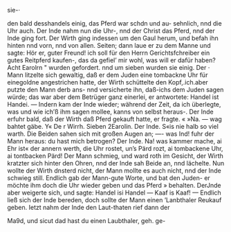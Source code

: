 sie-·

den bald desshandels einig, das Pferd war schdn und au-
sehnlich, nnd die Uhr auch. Der Inde nahm nun die Uhr-,
nnd der Christ das Pferd, nnd der Inde ging fort. Der
Wirth ging indessen um den Gaul herum, und befah ihn
hinten nnd vorn, nnd von allen. Seiten; dann laue er zu
dem Manne und sagte: Hör er, guter Freund! ich soll für
den Herrn Gerichtsfchreiber ein gutes Reitpferd kaufen-, das
da gefiel’ mir wohl, was will er dafür haben? Acht Earolrn
" wurden gefordert. nnd um sieben wurden sie einig. Der
· Mann litzelte sich gewaltig, daß er dem Juden eine tombackne
Uhr für einegoldne angestrichen hatte, der Wirth schüttelte
den Kopf,.ich.aber putzte den Mann derb ans- nnd versicherte
ihn, daß-ichs dem Juden sagen würde; das war aber dem
Betrüger ganz einerlei, er antwortete: Handel ist Handei.
— Indern kam der Inde wieder; während der Zeit, da ich
überlegte, was und wie ich’ß ihm sagen mollee, kanns von
selbst heraus-. Der Inde erfuhr bald, daß der Wirth daß
Pferd gekauft hatte, er fragte. «
»Na. — wag bahtet gäbe. Y«
De r Wirrh. Sieben 2Earolin.
Der Inde. S«is nie halb so viel warth.
Die Beiden sahen sich mit großen Augen an; —- was
Ind! fuhr der Mann heraus: du hast mich betrogen?
Der Inde. Na! was kammer mache, ai Ehr ist« der
annern werth, die Uhr rostet, un’s Pärd rozt, ai tombackene
Uhr, ai tontbacken Pärd!
Der Mann schmieg, und ward roth im Gesicht, der Wirth
kratzter sich hinter den Ohren, nnd der Inde sah Beide an,
nnd lächelte. Nun wollte der Wirth dnsterd nicht, der
Mann mollte es auch nicht, nnd der Inde schwieg still.
Endlich gab der Mann-gute Worte, und bat den Juden-
er möchte ihm doch die Uhr wieder geben und das Pferd
» behalten. DerJnde aber weigerte sich, und sagte: Handel
isi Handel — Kaaf is Kaaf! — Endlich ließ sich der Inde
bereden, doch sollte der Mann einen ’Lanbthaler Reukauf
geben. Ietzt nahm der Inde den Laut-thaten rief dann der

Ma9d, und sicut dad hast du einen Laubthaler, geh. ge-

